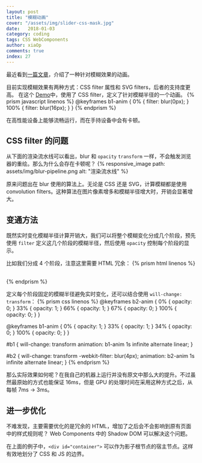 ```yaml
---
layout: post
title: "模糊动画"
cover: "/assets/img/slider-css-mask.jpg"
date:   2018-01-03
category: coding
tags: CSS WebComponents
author: xiaOp
comments: true
index: 27
---
```


最近看到[一篇文章](https://developers.google.com/web/updates/2017/10/animated-blur)，介绍了一种针对模糊效果的动画。

目前实现模糊效果有两种方式：CSS filter 属性和 SVG filters，后者的支持度更高。
在这个 [Demo](https://googlechromelabs.github.io/ui-element-samples/animated-blur/reallybadblur.html)中，使用了 CSS filter，定义了针对模糊半径的一个动画。
{% prism javascript linenos %}
@keyframes b1-anim {
    0% { filter: blur(0px); }
    100% { filter: blur(16px); }
}
{% endprism %}

在高性能设备上能够流畅运行，而在手持设备中会有卡顿。

## CSS filter 的问题

从下面的渲染流水线可以看出，blur 和 `opacity` `transform` 一样，不会触发浏览器的重绘。那么为什么会存在卡顿呢？
{% responsive_image path: assets/img/blur-pipeline.png alt: "渲染流水线" %}

原来问题出在 blur 使用的算法上。无论是 CSS 还是 SVG，计算模糊都是使用 convolution filters。这种算法在图片像素增多和模糊半径增大时，开销会显著增大。

## 变通方法

既然实时变化模糊半径计算开销大，我们可以将整个模糊变化分成几个阶段，预先使用 `filter` 定义这几个阶段的模糊半径，然后使用 `opacity` 控制每个阶段的显示。

比如我们分成 4 个阶段，注意这里需要 HTML 冗余：
{% prism html linenos %}
<div>
    <img id="b1"/>
    <img id="b2"/>
    <img id="b3"/>
    <img id="b4"/>
</div>
{% endprism %}

定义每个阶段固定的模糊半径避免实时变化，还可以结合使用 `will-change: transform`：
{% prism css linenos %}
@keyframes b2-anim {
  0% { opacity: 0; }
  33% { opacity: 1; }
  66% { opacity: 1; }
  67% { opacity: 0; }
  100% { opacity: 0; }
}

@keyframes b1-anim {
  0% { opacity: 1; }
  33% { opacity: 1; }
  34% { opacity: 0; }
  100% { opacity: 0; }
}

#b1 {
  will-change: transform
  animation: b1-anim 1s infinite alternate linear;
}

#b2 {
  will-change: transform
  -webkit-filter: blur(4px);
  animation: b2-anim 1s infinite alternate linear;
}
{% endprism %}

那么实际效果如何呢？在我自己的机器上运行并没有原文中那么大的提升。不过虽然最原始的方式也能保证 16ms，但是 GPU 的处理时间在采用这种方式之后，从每帧 7ms -> 3ms。


## 进一步优化

不难发现，主要需要优化的是冗余的 HTML，增加了之后会不会影响到原有页面中的样式规则呢？
Web Components 中的 Shadow DOM 可以解决这个问题。

在上面的例子中，`<div id="container">` 可以作为影子根节点的宿主节点。这样有效地划分了 CSS 和 JS 的边界。
